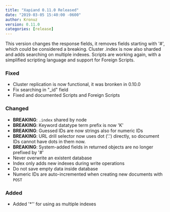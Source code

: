```yaml
---
title: "Xapiand 0.11.0 Released"
date: "2019-03-05 15:40:00 -0600"
author: Kronuz
version: 0.11.0
categories: [release]
---
```


This version changes the response fields, it removes fields starting with '#',
which could be considered a breaking. Cluster .index is now also sharded and
adds searching on multiple indexes. Scripts are working again, with a simplified
scripting language and support for Foreign Scripts.


### Fixed
- Cluster replication is now functional, it was bronken in 0.10.0
- Fix searching in "_id" field
- Fixed and documented Scripts and Foreign Scripts

### Changed
- **BREAKING**: `.index` shared by node
- **BREAKING**: Keyword datatype term prefix is now 'K'
- **BREAKING**: Guessed IDs are now strings also for numeric IDs
- **BREAKING**: URL drill selector now uses dot ('.') directly, so document IDs
                cannot have dots in them now.
- **BREAKING**: System-added fields in returned objects are no longer prefixed by '#'
- Never overwrite an existent database
- Index only adds new indexes during write operations
- Do not save empty data inside database
- Numeric IDs are auto-incremented when creating new documents with `POST`

### Added
- Added '*'' for using as multiple indexes
